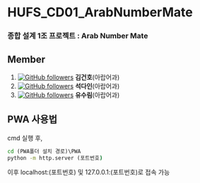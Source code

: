# HUFS_CD01_ArabNumberMate
### 종합 설계 1조 프로젝트 : Arab Number Mate

## Member
1. [![GitHub followers](https://img.shields.io/github/followers/basekim14.svg?style=social&label=Follow&maxAge=2592000)](https://github.com/basekim14?tab=followers) **김건호**(아랍어과)
2. [![GitHub followers](https://img.shields.io/github/followers/DAINSEOK.svg?style=social&label=Follow&maxAge=2592000)](https://github.com/DAINSEOK?tab=followers) **석다인**(아랍어과)
3. [![GitHub followers](https://img.shields.io/github/followers/surimyoo.svg?style=social&label=Follow&maxAge=2592000)](https://github.com/surimyoo?tab=followers) **유수림**(아랍어과) 

## PWA 사용법
cmd 실행 후,
```cmd
cd (PWA폴더 설치 경로)\PWA
python -m http.server (포트번호)
```

이후 localhost:(포트번호) 및 127.0.0.1:(포트번호)로 접속 가능
